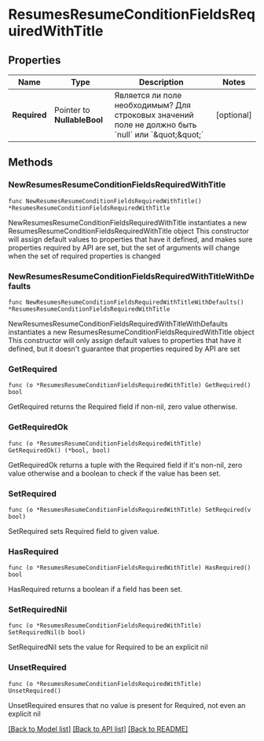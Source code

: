 # ResumesResumeConditionFieldsRequiredWithTitle

## Properties

Name | Type | Description | Notes
------------ | ------------- | ------------- | -------------
**Required** | Pointer to **NullableBool** | Является ли поле необходимым? Для строковых значений поле не должно быть &#x60;null&#x60; или &#x60;\&quot;\&quot;&#x60; | [optional] 

## Methods

### NewResumesResumeConditionFieldsRequiredWithTitle

`func NewResumesResumeConditionFieldsRequiredWithTitle() *ResumesResumeConditionFieldsRequiredWithTitle`

NewResumesResumeConditionFieldsRequiredWithTitle instantiates a new ResumesResumeConditionFieldsRequiredWithTitle object
This constructor will assign default values to properties that have it defined,
and makes sure properties required by API are set, but the set of arguments
will change when the set of required properties is changed

### NewResumesResumeConditionFieldsRequiredWithTitleWithDefaults

`func NewResumesResumeConditionFieldsRequiredWithTitleWithDefaults() *ResumesResumeConditionFieldsRequiredWithTitle`

NewResumesResumeConditionFieldsRequiredWithTitleWithDefaults instantiates a new ResumesResumeConditionFieldsRequiredWithTitle object
This constructor will only assign default values to properties that have it defined,
but it doesn't guarantee that properties required by API are set

### GetRequired

`func (o *ResumesResumeConditionFieldsRequiredWithTitle) GetRequired() bool`

GetRequired returns the Required field if non-nil, zero value otherwise.

### GetRequiredOk

`func (o *ResumesResumeConditionFieldsRequiredWithTitle) GetRequiredOk() (*bool, bool)`

GetRequiredOk returns a tuple with the Required field if it's non-nil, zero value otherwise
and a boolean to check if the value has been set.

### SetRequired

`func (o *ResumesResumeConditionFieldsRequiredWithTitle) SetRequired(v bool)`

SetRequired sets Required field to given value.

### HasRequired

`func (o *ResumesResumeConditionFieldsRequiredWithTitle) HasRequired() bool`

HasRequired returns a boolean if a field has been set.

### SetRequiredNil

`func (o *ResumesResumeConditionFieldsRequiredWithTitle) SetRequiredNil(b bool)`

 SetRequiredNil sets the value for Required to be an explicit nil

### UnsetRequired
`func (o *ResumesResumeConditionFieldsRequiredWithTitle) UnsetRequired()`

UnsetRequired ensures that no value is present for Required, not even an explicit nil

[[Back to Model list]](../README.md#documentation-for-models) [[Back to API list]](../README.md#documentation-for-api-endpoints) [[Back to README]](../README.md)


